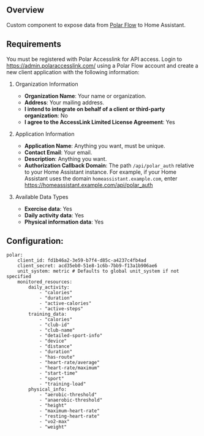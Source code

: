## Overview
Custom component to expose data from [Polar Flow](https://flow.polar.com/) to Home Assistant. 

## Requirements

You must be registered with Polar Accesslink for API access. Login to https://admin.polaraccesslink.com/ using a Polar Flow account and create a new client application with the following information:

1. Organization Information
    - **Organization Name**: Your name or organization.
    - **Address**: Your mailing address.
    - **I intend to integrate on behalf of a client or third-party organization**: No
    - **I agree to the AccessLink Limited License Agreement**: Yes

2. Application Information
    - **Application Name**: Anything you want, must be unique.
    - **Contact Email**: Your email.
    - **Description**: Anything you want.
    - **Authorization Callback Domain**: The path `/api/polar_auth` relative to your Home Assistant instance. For example, if your Home Assistant uses the domain `homeassistant.example.com`, enter https://homeassistant.example.com/api/polar_auth

3. Available Data Types
    - **Exercise data**: Yes
    - **Daily activity data**: Yes
    - **Physical information data**: Yes

## Configuration:
```
polar:
    client_id: fd1b46a2-3e59-b7f4-d85c-a4237c4fb4ad
    client_secret: acd35eb0-51e8-1c6b-7bb9-f13a1b906ae6
    unit_system: metric # Defaults to global unit_system if not specified
    monitored_resources:
        daily_activity:
            - "calories"
            - "duration"
            - "active-calories"
            - "active-steps"
        training_data:
            - "calories"
            - "club-id"
            - "club-name"
            - "detailed-sport-info"
            - "device"
            - "distance"
            - "duration"
            - "has-route"
            - "heart-rate/average"
            - "heart-rate/maximum"
            - "start-time"
            - "sport"
            - "training-load"
        physical_info:
            - "aerobic-threshold"
            - "anaerobic-threshold"
            - "height"
            - "maximum-heart-rate"
            - "resting-heart-rate"
            - "vo2-max"
            - "weight"
```
